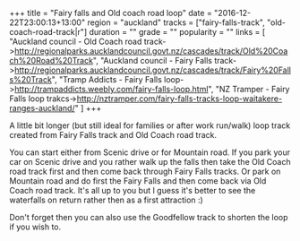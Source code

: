 +++
title = "Fairy falls and Old coach road loop"
date = "2016-12-22T23:00:13+13:00"
region = "auckland"
tracks = ["fairy-falls-track", "old-coach-road-track|r"]
duration = ""
grade = ""
popularity = ""
links = [
	"Auckland council - Old Coach road track->http://regionalparks.aucklandcouncil.govt.nz/cascades/track/Old%20Coach%20Road%20Track",
	"Auckland council - Fairy Falls track->http://regionalparks.aucklandcouncil.govt.nz/cascades/track/Fairy%20Falls%20Track",
	"Tramp Addicts - Fairy Falls loop->http://trampaddicts.weebly.com/fairy-falls-loop.html",
	"NZ Tramper - Fairy Falls loop trakcs->http://nztramper.com/fairy-falls-tracks-loop-waitakere-ranges-auckland/"
]
+++

A little bit longer (but still ideal for families or after work run/walk) loop track created from Fairy Falls track and Old Coach road track.

<!--more-->

You can start either from Scenic drive or for Mountain road. If you park your car on Scenic drive and you rather walk up the falls then take the Old Coach road track first and then come back through Fairy Falls tracks. Or park on Mountain road and do first the Fairy Falls and then come back via Old Coach road track. It's all up to you but I guess it's better to see the waterfalls on return rather then as a first attraction :)

Don't forget then you can also use the Goodfellow track to shorten the loop if you wish to.